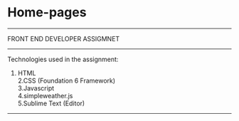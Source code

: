 # Home-pages

***************************************************************************************
FRONT END DEVELOPER ASSIGMNET
***************************************************************************************
Technologies used in the assignment:<br/>
1. HTML<br/>
2.CSS (Foundation 6 Framework)<br/>
3.Javascript <br/>
4.simpleweather.js<br/>
5.Sublime Text (Editor)<br/>

***************************************************************************************
